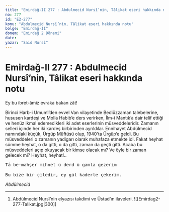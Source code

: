 ```yaml
---
title: "Emirdağ-II 277 : Abdulmecid Nursî’nin, Tâlikat eseri hakkında notu"
no: 277
id: "E2-277"
konu: "Abdulmecid Nursî’nin, Tâlikat eseri hakkında notu"
bolge: "Emirdağ-II"
donem: "Emirdağ 2 Dönemi"
date: 
yazar: "Said Nursî"
---
```


# Emirdağ-II 277 : Abdulmecid Nursî’nin, Tâlikat eseri hakkında notu

Ey bu ibret-âmiz evraka bakan zât!

Birinci Harb-i Umumî’den evvel Van vilayetinde Bediüzzaman talebelerine, hususen kardeşi ve Molla Habib’e ders verirken, İlm-i Mantık’a dair telif ettiği ve henüz ikmal edemedikleri iki adet eserlerinin müsveddeleridir. Zamanın selleri içinde her iki kardeş birbirinden ayrıldılar. Ennihayet Abdülmecid namındaki küçük, Ürgüp Müftüsü olup, 1940’ta Ürgüp’e geldi. Bu müsveddeleri o zamanın yadigarı olarak muhafaza etmekte idi. Fakat heyhat sümme heyhat, o da gitti, o da gitti, zaman da geçti gitti. Acaba bu müsveddeleri açıp okuyacak bir kimse olacak mı? Ve öyle bir zaman gelecek mi? Heyhat, heyhat!..

<pre>
Tâ be-mahşer mihnet ü derd ü gamla gezerim
 
Bu bize bir çiledir, ey gül kaderle çekerim.
</pre>

*Abdülmecid*

***

1. Abdülmecid Nursî’nin elyazısı takdimi ve Üstad’ın ilaveleri.
![[Emirdag2-277-Talikat.jpg|300]]

